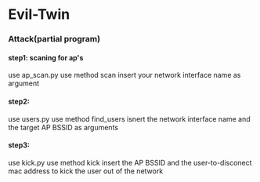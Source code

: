 # Evil-Twin
### Attack(partial program)
#### step1: scaning for ap's
use ap_scan.py
use method scan
insert your network interface name as argument

#### step2: 
use users.py
use method find_users
isnert the network interface name and the target AP BSSID as arguments

#### step3:
use kick.py
use method kick
insert the AP BSSID and the user-to-disconect mac address
to kick the user out of the network
